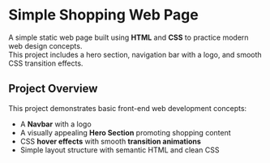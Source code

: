 #  Simple Shopping Web Page

A simple static web page built using **HTML** and **CSS** to practice modern web design concepts.  
This project includes a hero section, navigation bar with a logo, and smooth CSS transition effects.

##  Project Overview

This project demonstrates basic front-end web development concepts:  
- A **Navbar** with a logo  
- A visually appealing **Hero Section** promoting shopping content  
- CSS **hover effects** with smooth **transition animations**  
- Simple layout structure with semantic HTML and clean CSS  


